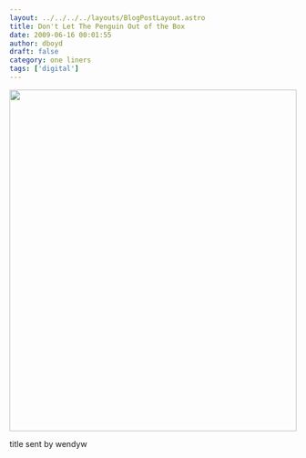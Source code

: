 ```yaml
---
layout: ../../../../layouts/BlogPostLayout.astro
title: Don't Let The Penguin Out of the Box
date: 2009-06-16 00:01:55
author: dboyd
draft: false
category: one liners
tags: ['digital']
---
```

<img
    srcset="https://img.danaboyd.com/images/2009/06/penguinBox_480.avif 480w"
    sizes="(max-width: 480px) 100vw"
    src="https://img.danaboyd.com/images/2009/06/penguinBox.jpg"
    alt=""
    style="width: clamp(0px, 100%, 600px); height: auto;"
/>

title sent by wendyw